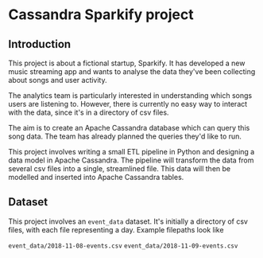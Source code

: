 # Cassandra Sparkify project
## Introduction
This project is about a fictional startup, Sparkify. It has developed a new music streaming app and wants to analyse the data they've been collecting about songs and user activity. 

The analytics team is particularly interested in understanding which songs users are listening to. However, there is currently no easy way to interact with the data, since it's in a directory of csv files. 

The aim is to create an Apache Cassandra database which can query this song data. The team has already planned the queries they'd like to run. 

This project involves writing a small ETL pipeline in Python and designing a data model in Apache Cassandra. The pipeline will transform the data from several csv files into a single, streamlined file. This data will then be modelled and inserted into Apache Cassandra tables.

## Dataset
This project involves an `event_data` dataset. It's initially a directory of csv files, with each file representing a day. Example filepaths look like

`event_data/2018-11-08-events.csv`
`event_data/2018-11-09-events.csv`
